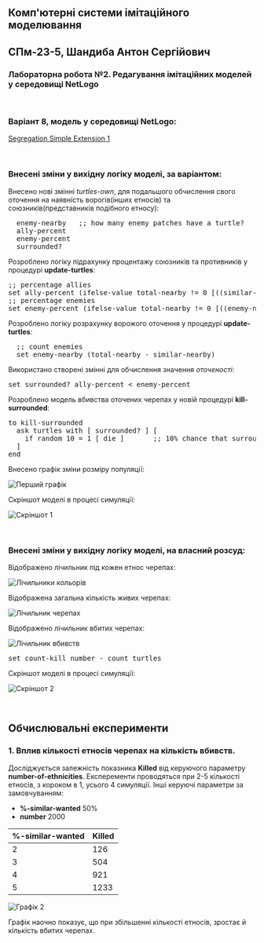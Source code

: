 
## Комп'ютерні системи імітаційного моделювання
## СПм-23-5, **Шандиба Антон Сергійович**
### Лабораторна робота №**2**. Редагування імітаційних моделей у середовищі NetLogo

<br>

### Варіант 8, модель у середовищі NetLogo:
[Segregation Simple Extension 1](http://www.netlogoweb.org/launch#http://www.netlogoweb.org/assets/modelslib/IABM%20Textbook/chapter%203/Segregation%20Extensions/Segregation%20Simple%20Extension%201.nlogo)

<br>

### Внесені зміни у вихідну логіку моделі, за варіантом:

Внесено нові змінні *turtles-own*, для подальшого обчислення свого оточення на наявність ворогів(інших етносів) та союзників(представників подібного етносу):
<pre>
  enemy-nearby   ;; how many enemy patches have a turtle?
  ally-percent
  enemy-percent
  surrounded?
</pre>
Розроблено логіку підрахунку процентажу союзників та противників у процедурі **update-turtles**:
<pre>
;; percentage allies
set ally-percent (ifelse-value total-nearby != 0 [((similar-nearby / total-nearby) * 100)] [0])
;; percentage enemies
set enemy-percent (ifelse-value total-nearby != 0 [((enemy-nearby / total-nearby) * 100)] [0])
</pre>
Розроблено логіку розрахунку ворожого оточення у процедурі **update-turtles**:
<pre>
  ;; count enemies
  set enemy-nearby (total-nearby - similar-nearby)
</pre>
Використано створені змінні для обчислення значення *оточеності*:
<pre>
set surrounded? ally-percent < enemy-percent
</pre>
Розроблено модель вбивства оточених черепах у новій процедурі **kill-surrounded**:
<pre>
to kill-surrounded
  ask turtles with [ surrounded? ] [
    if random 10 = 1 [ die ]       ;; 10% chance that surrounded turtle will be killed
  ]
end
</pre>
Внесено графік зміни розміру популяції:

![Перший графік](lab2_plot_1.png)

Скріншот моделі в процесі симуляції:

![Скріншот 1](lab2_scrn_1.png)

<br>

### Внесені зміни у вихідну логіку моделі, на власний розсуд:
Відображено лічильник під кожен етнос черепах:

![Лічильники кольорів](lab2_count_colors.png)

Відображена загальна кількість живих черепах:

![Лічильник черепах](lab2_count_turtles.png)

Відображено лічильник вбитих черепах:

![Лічильник вбивств](lab2_count_kills.png)
<pre>
set count-kill number - count turtles
</pre>

Скріншот моделі в процесі симуляції:

![Скріншот 2](lab2_scrn_2.png)

<br>

## Обчислювальні експерименти
### 1. Вплив кількості етносів черепах на кількість вбивств.
Досліджується залежність показника **Killed** від керуючого параметру **number-of-ethnicities**.
Експеременти проводяться при 2-5 кількості етносів, з короком в 1, усього 4 симуляції.
Інші керуючі параметри за замовчуванням:
- **%-similar-wanted** 50%
- **number** 2000

<table>
<thead>
<tr><th>%-similar-wanted</th><th>Killed</th></tr>
</thead>
<tbody>
<tr><td>2</td><td>126</td></tr>
<tr><td>3</td><td>504</td></tr>
<tr><td>4</td><td>921</td></tr>
<tr><td>5</td><td>1233</td></tr>
</tbody>
</table>

![Графік 2](lab2_plot_2.png)

Графік наочно показує, що при збільшенні кількості етносів, зростає й кількість вбитих черепах.
